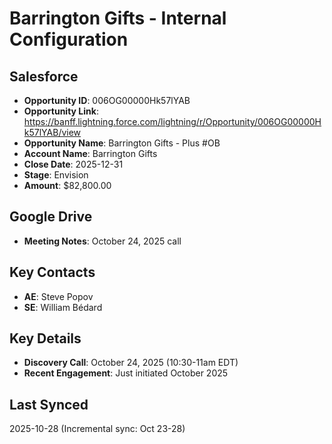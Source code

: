 # Barrington Gifts - Internal Configuration

## Salesforce
- **Opportunity ID**: 006OG00000Hk57lYAB
- **Opportunity Link**: https://banff.lightning.force.com/lightning/r/Opportunity/006OG00000Hk57lYAB/view
- **Opportunity Name**: Barrington Gifts - Plus #OB
- **Account Name**: Barrington Gifts
- **Close Date**: 2025-12-31
- **Stage**: Envision
- **Amount**: $82,800.00

## Google Drive
- **Meeting Notes**: October 24, 2025 call

## Key Contacts
- **AE**: Steve Popov
- **SE**: William Bédard

## Key Details
- **Discovery Call**: October 24, 2025 (10:30-11am EDT)
- **Recent Engagement**: Just initiated October 2025

## Last Synced
2025-10-28 (Incremental sync: Oct 23-28)



